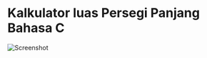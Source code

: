 # Kalkulator luas Persegi Panjang Bahasa C

![Screenshot](https://user-images.githubusercontent.com/62225185/213909702-0a710606-ebaf-4785-9cd2-d9d2d3486364.png)
